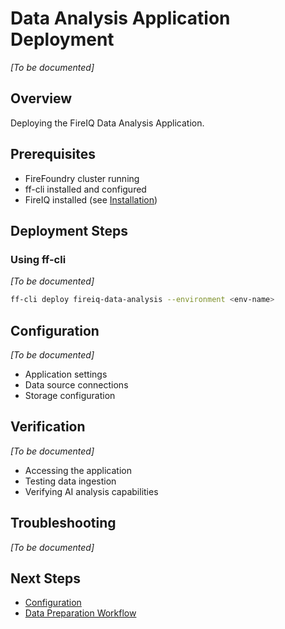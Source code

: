 # Data Analysis Application Deployment

_[To be documented]_

## Overview

Deploying the FireIQ Data Analysis Application.

## Prerequisites

- FireFoundry cluster running
- ff-cli installed and configured
- FireIQ installed (see [Installation](../getting-started/installation.md))

## Deployment Steps

### Using ff-cli

_[To be documented]_

```bash
ff-cli deploy fireiq-data-analysis --environment <env-name>
```

## Configuration

_[To be documented]_

- Application settings
- Data source connections
- Storage configuration

## Verification

_[To be documented]_

- Accessing the application
- Testing data ingestion
- Verifying AI analysis capabilities

## Troubleshooting

_[To be documented]_

## Next Steps

- [Configuration](./configuration.md)
- [Data Preparation Workflow](./data-preparation.md)

